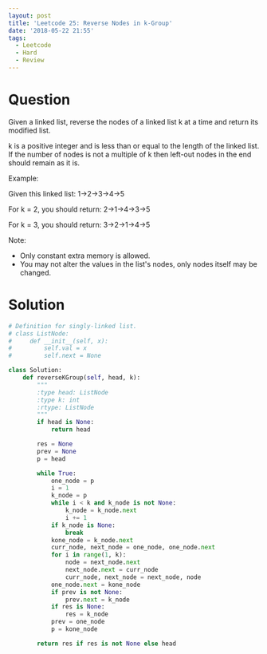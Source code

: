 ```yaml
---
layout: post
title: 'Leetcode 25: Reverse Nodes in k-Group'
date: '2018-05-22 21:55'
tags:
  - Leetcode
  - Hard
  - Review
---
```


# Question
Given a linked list, reverse the nodes of a linked list k at a time and return its modified list.

k is a positive integer and is less than or equal to the length of the linked list. If the number of nodes is not a multiple of k then left-out nodes in the end should remain as it is.

Example:

Given this linked list: 1->2->3->4->5

For k = 2, you should return: 2->1->4->3->5

For k = 3, you should return: 3->2->1->4->5

Note:

* Only constant extra memory is allowed.
* You may not alter the values in the list's nodes, only nodes itself may be changed.

# Solution
```python
# Definition for singly-linked list.
# class ListNode:
#     def __init__(self, x):
#         self.val = x
#         self.next = None

class Solution:
    def reverseKGroup(self, head, k):
        """
        :type head: ListNode
        :type k: int
        :rtype: ListNode
        """
        if head is None:
            return head

        res = None
        prev = None
        p = head

        while True:
            one_node = p
            i = 1
            k_node = p
            while i < k and k_node is not None:
                k_node = k_node.next
                i += 1
            if k_node is None:
                break
            kone_node = k_node.next
            curr_node, next_node = one_node, one_node.next
            for i in range(1, k):
                node = next_node.next
                next_node.next = curr_node
                curr_node, next_node = next_node, node
            one_node.next = kone_node
            if prev is not None:
                prev.next = k_node
            if res is None:
                res = k_node
            prev = one_node
            p = kone_node

        return res if res is not None else head



```
